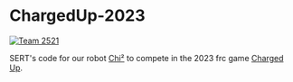 # ChargedUp-2023

[![Team 2521](https://img.shields.io/badge/team-2521-7d26cd.svg?style=flat-square)](https://sert2521.org)

SERT's code for our robot [Chi²](https://www.youtube.com/watch?v=Zrmge-pcSZo) to compete in the 2023 frc game 
[Charged Up](https://www.youtube.com/watch?v=LgniEjI9cCM).